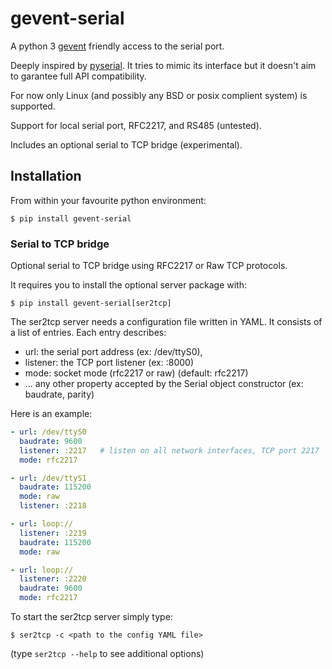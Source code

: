 # gevent-serial

A python 3 [gevent](https://gevent.org) friendly access to the serial port.

Deeply inspired by [pyserial](https://github.com/pyserial/pyserial). It tries to mimic
its interface but it doesn't aim to garantee full API compatibility.

For now only Linux (and possibly any BSD or posix complient system) is supported.

Support for local serial port, RFC2217, and RS485 (untested).

Includes an optional serial to TCP bridge (experimental).


## Installation

From within your favourite python environment:

```console
$ pip install gevent-serial
```

### Serial to TCP bridge

Optional serial to TCP bridge using RFC2217 or Raw TCP protocols.

It requires you to install the optional server package with:

```console
$ pip install gevent-serial[ser2tcp]
```

The ser2tcp server needs a configuration file written in YAML.
It consists of a list of entries. Each entry describes:

* url: the serial port address (ex: /dev/ttyS0),
* listener: the TCP port listener (ex: :8000)
* mode: socket mode (rfc2217 or raw) (default: rfc2217)
* ... any other property accepted by the Serial object constructor
  (ex: baudrate, parity)

Here is an example:

```yaml
- url: /dev/ttyS0
  baudrate: 9600
  listener: :2217   # listen on all network interfaces, TCP port 2217
  mode: rfc2217

- url: /dev/ttyS1
  baudrate: 115200
  mode: raw
  listener: :2218

- url: loop://
  listener: :2219
  baudrate: 115200
  mode: raw

- url: loop://
  listener: :2220
  baudrate: 9600
  mode: rfc2217
```

To start the ser2tcp server simply type:

```console
$ ser2tcp -c <path to the config YAML file>
```

(type `ser2tcp --help` to see additional options)